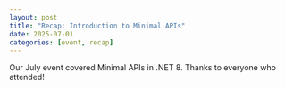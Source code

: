 ```yaml
---
layout: post
title: "Recap: Introduction to Minimal APIs"
date: 2025-07-01
categories: [event, recap]
---
```


Our July event covered Minimal APIs in .NET 8. Thanks to everyone who attended!
